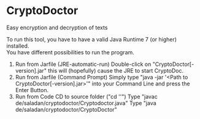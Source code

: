 # CryptoDoctor
Easy encryption and decryption of texts

To run this tool, you have to have a valid Java Runtime 7 (or higher) installed.</br>
You have different possibilities to run the program.</br>
1. Run from Jarfile (JRE-automatic-run)
Double-click on "CryptoDoctor[-version].jar" this will (hopefully) cause the JRE to start CryptoDoc.
2. Run from Jarfile (Command Prompt)
Simply type "java -jar '<Path to CryptoDoctor[-version].jar>'" into your Command Line and press the Enter Button.
3. Run from Code
CD to source folder ("cd '<path>'")
Type "javac de/saladan/cryptodoctor/Cryptodoctor.java"
Type "java de/saladan/cryptodoctor/CryptoDoctor"
